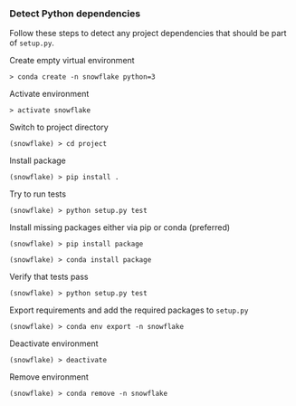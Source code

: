 
### Detect Python dependencies

Follow these steps to detect any project dependencies that should be part of `setup.py`.

Create empty virtual environment
```
> conda create -n snowflake python=3
```

Activate environment
```
> activate snowflake
```

Switch to project directory
```
(snowflake) > cd project
```

Install package
```
(snowflake) > pip install .
```

Try to run tests
```
(snowflake) > python setup.py test
```

Install missing packages either via pip or conda (preferred)
```
(snowflake) > pip install package

(snowflake) > conda install package
```

Verify that tests pass
```
(snowflake) > python setup.py test
```

Export requirements and add the required packages to `setup.py`
```
(snowflake) > conda env export -n snowflake
```

Deactivate environment
```
(snowflake) > deactivate
```

Remove environment
```
(snowflake) > conda remove -n snowflake
```
